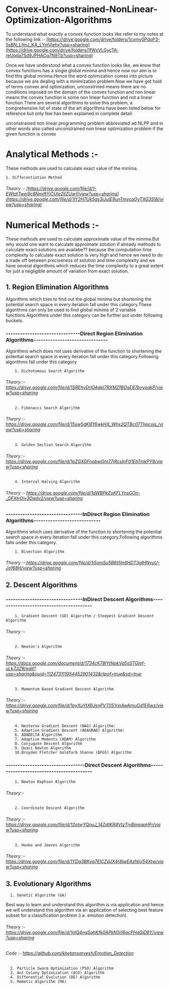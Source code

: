 # Convex-Unconstrained-NonLinear-Optimization-Algorithms
To understand what exactly a convex function looks like refer to my notes at the following link :- [https://drive.google.com/drive/folders/1cvmy0PdoP3-5sBN_LfmJ_KA_LYmVlehx?usp=sharing](https://drive.google.com/drive/folders/1fWxVLGycTA-reUqda7Sd9JPHACg7N9Tb?usp=sharing)

Once we have understood what a convex function looks like, we know that convex functions has a single global minima and hence now our aim is to find this global minima.Hence the word optimization comes into picture because we are dealing with a minimization problem.Now we have got hold of terms convex and optimization, unconstrined means there are no conditions imposed on the domain of the convex function and non linear means the convex function is some non linear function and not a linear function.There are several algorithms to solve this problem, a comprehensive list of state of the art algorithms have been listed below for reference but only few has been explained in complete detail.

unconstrained non linear programming problem abbreviated ad NLPP and in other words also called unconstrained non linear optimization problem if the given function is convex  

#   Analytical Methods :- 
These methods are used to calculate exact value of the minima.

    1. Differentiation Method
######           Theory :- [https://drive.google.com/file/d/1-EWtdjTwej9c8NmjftYiCUIe2IlZUqrf/view?usp=sharing](https://drive.google.com/file/d/1lY2H7Uk5gs3iJuIE9unTmvcaOyTXG3SW/view?usp=sharing)

#   Numerical Methods :-
These methods are used to calculate approximate value of the minima.But why would one want to calculate approimate solution if already methods to calculate exact solutions are availabe?? because the computation time complexity to calculate exact solution is very high and hence we need to do a trade off between preciseness of solution and time complexity and we have several algorithms which reduces the time complexity to a great extent for just a negligible amount of variation from exact solution.

##       1. Region Elimination Algorithms
Algorithms which tries to find out the global minima but shortening the potential search space in every iteration fall under this category.These algorithms can only be used to find global minima of 2 variable functions.Algorithms under this category can be further put under following buckets.

###      -------------------------------Direct Region Elimination Algorithms-------------------------------
Algorithms which does not uses derivative of the function to shortening the potential search space in every iteration fall under this category.Following algorithms fall under this category

        1. Dichotomous Search Algorithm
######           Theory :- https://drive.google.com/file/d/1SREhvDrlOAdeI7RXMZfBOsE87bvyoakP/view?usp=sharing
            
        2. Fibonacci Search Algorithm
######            Theory :- https://drive.google.com/file/d/15sw5dKIEf6wkHX_Whx2QTBc07Thpcoa_/view?usp=sharing
            
        3. Golden Section Search Algorithm
######            Theory :- https://drive.google.com/file/d/1pZGXGFnobwGnt77jRcsInF01EhTmkPY8/view?usp=sharing
            
        4. Interval Halving Algorithm
######            Theory :- https://drive.google.com/file/d/1dWBPkZoKFLYnsGOn-_OFXtrOjv3Oqdy2/view?usp=sharing

###      --------------------------------InDirect Region Elimination Algorithms----------------------------
Algorithms which uses derivative of the function to shortening the potential search space in every iteration fall under this category.Following algorithms falls under this category.

        1. Bisection Algorithm
######            Theory :- https://drive.google.com/file/d/1i5omSu5B6t5In6HDT3glHNyuU-Jof68H/view?usp=sharing

##    2. Descent Algorithms

###      --------------------------------InDirect Descent Algorithms----------------------------------------
        1. Gradient Descent (GD) Algorithm / Steepest Gradient Descent Algorithm
######            Theory :-
       
        2. Newton's Algorithm
######            Theory :- https://docs.google.com/document/d/1734cK78lYtNokVa5sSTGIef-uLk7JlZR/edit?usp=sharing&ouid=112473111954452901432&rtpof=true&sd=true

        3. Momentum Based Gradient Descent Algorithm
######            Theory :- https://drive.google.com/file/d/1pyXuYtX6JsnPVT051rjnAwAmuGd1E6wz/view?usp=sharing
            
        4. Nesterov Gradient Descent (NAG) Algorithm:
        5. Adaptive Gradient Descent (ADAGRAD) Algorithm:
        6. ADADELTA Algorithm
        7. Adaptive Moments (ADAM) Algorithm
        8. Conjugate Descent Algorithm
        9. Quasi Newton Algorithm
        10.Broyden Fletcher Goldfarb Shanno (BFGS) Algorithm

###      ---------------------------------Direct Descent Algorithms-----------------------------------------
        1. Newton Raphson Algorithm
######            Theory:- 

        2. Coordinate Descent Algorithm
######            Theory :- https://drive.google.com/file/d/12otwYQnuJ_14ZdtKR4VtzTiyBmeqpHFr/view?usp=sharing

        3. Hooke and Jeeves Algorithm
######            Theory :- https://drive.google.com/file/d/1YDq3BKvq7EICZdJX4r8lwEAzNiU54Xtw/view?usp=sharing

##    3. Evolutionary Algorithms

      1. Genetic Algorithm (GA)
Best way to learn and understand this algorithm is via application and hence we will understand this algorithm via an application of selecting best feature subset for a classification problem (i.e. emotion detection).

###### Theory :- https://drive.google.com/file/d/1nlQ4ngSahKfk0APkN1ji16acPHaGiD8Y/view?usp=sharing
###### Code :- https://github.com/khetansarvesh/Emotion_Detection
      2. Particle Swarm Optimization (PSO) Algorithm
      3. Ant Colony Optimization (ACO) Algorithm
      4. Differential Evolution (DE) Algorithm
      5. Memetic Algorithm (MA)  
